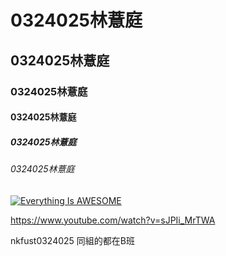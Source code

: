 # 0324025林薏庭
## 0324025林薏庭
### 0324025林薏庭
#### 0324025林薏庭
##### 0324025林薏庭
###### 0324025林薏庭

[![Everything Is AWESOME](https://img.youtube.com/vi/StTqXEQ2l-Y/0.jpg)](https://www.youtube.com/watch?v=StTqXEQ2l-Y "Everything Is AWESOME")

<https://www.youtube.com/watch?v=sJPIi_MrTWA>


nkfust0324025
同組的都在B班

